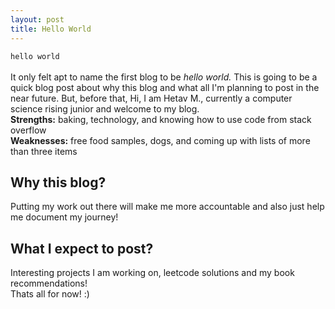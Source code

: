 ```yaml
---
layout: post
title: Hello World
---
```


`hello world`
<br>
<br>
It only felt apt to name the first blog to be <em>hello world.</em> This is going to be a quick blog post about why this blog and what all I'm planning to post in the near future. But, before that, Hi, I am Hetav M., currently a computer science rising junior and welcome to my blog.
<br>
<b>Strengths:</b> baking, technology, and knowing how to use code from stack overflow
<br>
<b>Weaknesses:</b> free food samples, dogs, and coming up with lists of more than three items
<br>
<h2>Why this blog?</h2>
Putting my work out there will make me more accountable and also just help me document my journey! 
<br>
<h2>What I expect to post? </h2>
Interesting projects I am working on, leetcode solutions and my book recommendations!
<br>
Thats all for now! :)
